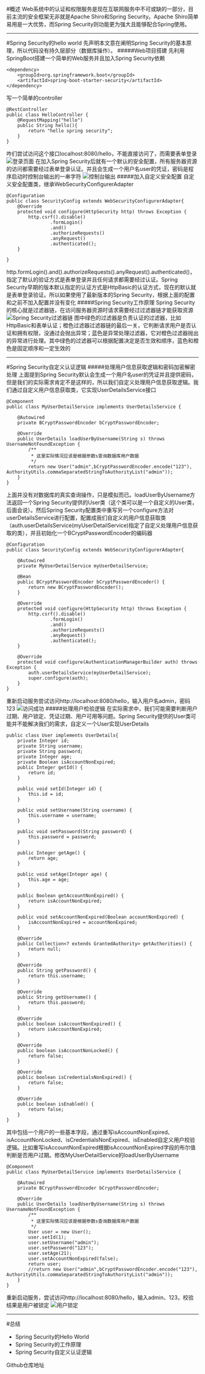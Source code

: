 #概述
Web系统中的认证和权限服务是现在互联网服务中不可或缺的一部分，目前主流的安全框架无非就是Apache Shiro和Spring Security。Apache Shiro简单易用是一大优势，而Spring Security则功能更为强大且能够配合Spring使用。
***
#Spring Security的hello world
先声明本文意在阐明Spring Security的基本原理，所以代码没有持久层部分（数据库操作）。
#####Web项目搭建
先利用SpringBoot搭建一个简单的Web服务并且加入Spring Security依赖
```
<dependency>
	<groupId>org.springframework.boot</groupId>
	<artifactId>spring-boot-starter-security</artifactId>
</dependency>
```
写一个简单的controller
```
@RestController
public class HelloController {
    @RequestMapping("hello")
    public String hello(){
        return "hello spring security";
    }
}
```
咋们尝试访问这个接口localhost:8080/hello，不能直接访问了，而需要表单登录
![登录页面](https://upload-images.jianshu.io/upload_images/19628259-db31a72bbf93e8ac.png?imageMogr2/auto-orient/strip%7CimageView2/2/w/1240)
在加入Spring Security后就有一个默认的安全配置，所有服务器资源的访问都需要经过表单登录认证。并且会生成一个用户名user的凭证，密码是程序启动时控制台输出的一串字符
![控制台输出](https://upload-images.jianshu.io/upload_images/19628259-3debec4bdc8bc519.png?imageMogr2/auto-orient/strip%7CimageView2/2/w/1240)
#####加入自定义安全配置
自定义安全配置类，继承WebSecurityConfigurerAdapter
```
@Configuration
public class SecurityConfig extends WebSecurityConfigurerAdapter{
    @Override
    protected void configure(HttpSecurity http) throws Exception {
        http.csrf().disable()
                .formLogin()
                .and()
                .authorizeRequests()
                .anyRequest()
                .authenticated();
    }

}
```
http.formLogin().and().authorizeRequests().anyRequest().authenticated()，指定了默认的验证方式是表单登录并且任何请求都需要经过认证。Spring Security早期的版本默认指定的认证方式是HttpBasic的认证方式，现在的默认就是表单登录验证。所以如果使用了最新版本的Spring Security，根据上面的配置和之前不加入配置并没有变化
#####Spring Security工作原理
Spring Security的核心就是过滤器链，在访问服务器资源时请求需要经过过滤器链才能获取资源
![Spring Security过滤器链](https://upload-images.jianshu.io/upload_images/19628259-df0618068153b6f3.jpg?imageMogr2/auto-orient/strip%7CimageView2/2/w/1240)
图中绿色的过滤器是负责认证的过滤器，比如HttpBasic和表单认证；橙色过滤器过滤器链的最后一关，它判断请求用户是否认证和拥有权限，没通过会抛出异常；蓝色是异常处理过滤器，它对橙色过滤器抛出的异常进行处理。其中绿色的过滤器可以根据配置决定是否生效和顺序，蓝色和橙色是固定顺序和一定生效的
***
#Spring Security自定义认证逻辑
#####处理用户信息获取逻辑和密码加密解密处理
上面提到Spring Security默认会生成一个用户名user的凭证并且提供密码，但是我们的实际需求肯定不是这样的，所以我们自定义处理用户信息获取逻辑。我们通过自定义用户信息获取类，它实现UserDetailsService接口
```
@Component
public class MyUserDetailService implements UserDetailsService {

    @Autowired
    private BCryptPasswordEncoder bCryptPasswordEncoder;

    @Override
    public UserDetails loadUserByUsername(String s) throws UsernameNotFoundException {
        /**
         * 这里实际情况应该是根据参数s查询数据库用户数据
         */
        return new User("admin",bCryptPasswordEncoder.encode("123"), AuthorityUtils.commaSeparatedStringToAuthorityList("admin"));
    }
}
```
上面并没有对数据库的真实查询操作，只是模拟而已。loadUserByUsername方法返回一个Spring Security提供的User类（这个类可以是一个自定义的User类，后面会说）。然后Spring Security配置类中重写另一个configure方法对userDetailsService进行配置，配置成我们自定义的用户信息获取类（auth.userDetailsService(myUserDetailService)指定了自定义处理用户信息获取的类），并且初始化一个BCryptPasswordEncoder的编码器
```
@Configuration
public class SecurityConfig extends WebSecurityConfigurerAdapter{

    @Autowired
    private MyUserDetailService myUserDetailService;

    @Bean
    public BCryptPasswordEncoder bCryptPasswordEncoder() {
        return new BCryptPasswordEncoder();
    }

    @Override
    protected void configure(HttpSecurity http) throws Exception {
        http.csrf().disable()
                .formLogin()
                .and()
                .authorizeRequests()
                .anyRequest()
                .authenticated();
    }

    @Override
    protected void configure(AuthenticationManagerBuilder auth) throws Exception {
        auth.userDetailsService(myUserDetailService);
        super.configure(auth);
    }
}
```
重新启动服务尝试访问http://localhost:8080/hello，输入用户名admin，密码123
![访问成功](https://upload-images.jianshu.io/upload_images/19628259-7ed37707d2ddbdeb.png?imageMogr2/auto-orient/strip%7CimageView2/2/w/1240)
#####处理用户检验逻辑
在实际需求中，我们可能需要判断用户过期、用户锁定、凭证过期、用户可用等问题。Spring Security提供的User类可能并不能解决我们的需求，自定义一个User实现UserDetails
```
public class User implements UserDetails{
    private Integer id;
    private String username;
    private String password;
    private Integer age;
    private Boolean isAccountNonExpired;
    public Integer getId() {
        return id;
    }

    public void setId(Integer id) {
        this.id = id;
    }

    public void setUsername(String username) {
        this.username = username;
    }

    public void setPassword(String password) {
        this.password = password;
    }

    public Integer getAge() {
        return age;
    }

    public void setAge(Integer age) {
        this.age = age;
    }

    public Boolean getAccountNonExpired() {
        return isAccountNonExpired;
    }

    public void setAccountNonExpired(Boolean accountNonExpired) {
        isAccountNonExpired = accountNonExpired;
    }

    @Override
    public Collection<? extends GrantedAuthority> getAuthorities() {
        return null;
    }

    @Override
    public String getPassword() {
        return this.username;
    }

    @Override
    public String getUsername() {
        return this.password;
    }

    @Override
    public boolean isAccountNonExpired() {
        return isAccountNonExpired;
    }

    @Override
    public boolean isAccountNonLocked() {
        return false;
    }

    @Override
    public boolean isCredentialsNonExpired() {
        return false;
    }

    @Override
    public boolean isEnabled() {
        return false;
    }
}
```
其中包括一个用户的一些基本字段，通过重写isAccountNonExpired、isAccountNonLocked、isCredentialsNonExpired、isEnabled自定义用户校验逻辑。比如重写isAccountNonExpired根据isAccountNonExpired字段的布尔值判断是否用户过期。修改MyUserDetailService的loadUserByUsername
```
@Component
public class MyUserDetailService implements UserDetailsService {

    @Autowired
    private BCryptPasswordEncoder bCryptPasswordEncoder;

    @Override
    public UserDetails loadUserByUsername(String s) throws UsernameNotFoundException {
        /**
         * 这里实际情况应该是根据参数s查询数据库用户数据
         */
        User user = new User();
        user.setId(1);
        user.setUsername("admin");
        user.setPassword("123");
        user.setAge(21);
        user.setAccountNonExpired(false);
        return user;
        //return new User("admin",bCryptPasswordEncoder.encode("123"), AuthorityUtils.commaSeparatedStringToAuthorityList("admin"));
    }
}
```
重新启动服务，尝试访问http://localhost:8080/hello，输入admin、123，校验结果是用户被锁定
![用户锁定](https://upload-images.jianshu.io/upload_images/19628259-eceb97d9d8c7fc3b.png?imageMogr2/auto-orient/strip%7CimageView2/2/w/1240)
***
#总结
* Spring Security的Hello World
* Spring Security的工作原理
* Spring Security自定义认证逻辑


Github仓库地址



